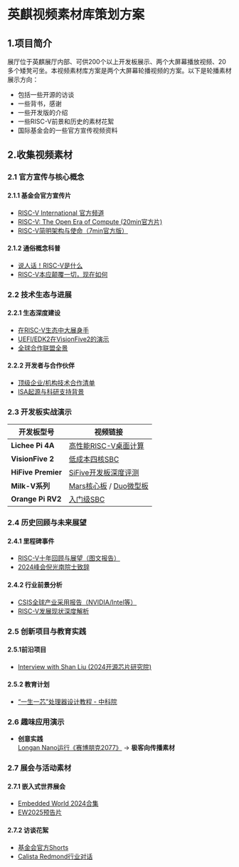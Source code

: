 # 英麒视频素材库策划方案

## 1.项目简介
展厅位于英麒展厅内部、可供200个以上开发板展示、两个大屏幕播放视频、20多个矮凳可坐。本视频素材库方案是两个大屏幕轮播视频的方案。以下是轮播素材展示方向：

- 包括一些开源的访谈  
- 一些背书，感谢  
- 一些开发版的介绍  
- 一些RISC-V前景和历史的素材花絮  
- 国际基金会的一些官方宣传视频资料
## 2.收集视频素材

### 2.1 官方宣传与核心概念
#### 2.1.1 基金会官方宣传片

- [RISC-V International 官方频道](https://www.youtube.com/@RISC-V)
- [RISC-V: The Open Era of Compute (20min官方片)](https://www.youtube.com/watch?v=z0isF18Irb0) 
- [RISC-V简明架构与使命（7min官方版）](https://youtu.be/4N9zZ2R4Byk)

#### 2.1.2 通俗概念科普

- [说人话！RISC-V是什么](https://www.bilibili.com/video/BV1n6421w7o5)
- [RISC-V本应颠覆一切，现在如何](https://www.bilibili.com/video/BV1Nt9dY6EWY)


### 2.2 技术生态与进展

#### 2.2.1 生态深度建设

- [在RISC-V生态中大展身手](https://www.youtube.com/watch?v=SEtyzjGp2_Q)
- [UEFI/EDK2在VisionFive2的演示](https://www.bilibili.com/video/BV1hP411x7Nm)
- [全球合作联盟全景](https://riscv.org/community/alliances/)

#### 2.2.2 开发者与合作伙伴

- [顶级企业/机构技术合作清单](https://riscv.org/developers/partners/)
- [ISA起源与科研支持背景](https://riscv.org/about/)


### 2.3 开发板实战演示

| **开发板型号**          | **视频链接**                                                                                                       |
| ------------------ | -------------------------------------------------------------------------------------------------------------- |
| **Lichee Pi 4A**   | [高性能RISC-V桌面计算](https://www.youtube.com/watch?v=1apoFXZ9ad8)                                                   |
| **VisionFive 2**   | [低成本四核SBC](https://www.youtube.com/watch?v=ykKnc86UtXg)                                                        |
| **HiFive Premier** | [SiFive开发板深度评测](https://www.youtube.com/watch?v=9KTbi8dJjzQ)                                                   |
| **Milk-V系列**       | [Mars核心板](https://www.youtube.com/watch?v=HuU0LbnTbFk) / [Duo微型板](https://www.youtube.com/watch?v=YqUtGk0DHbQ) |
| **Orange Pi RV2**  | [入门级SBC](https://www.youtube.com/watch?v=Mln2j3VxAos)                                                          |

### 2.4 历史回顾与未来展望

#### 2.4.1 里程碑事件

- [RISC-V十年回顾与展望（图文报告）](https://riscv.org/10-years-of-risc-v/)
- [2024峰会倪光南院士致辞](https://www.bilibili.com/video/BV1VGpzemEbD)

#### 2.4.2 行业前景分析

- [CSIS全球产业采用报告（NVIDIA/Intel等）](https://www.csis.org/analysis/sustaining-standards-leadership-united-states-cannot-disengage-risc-v)
- [RISC-V发展现状深度解析](https://www.youtube.com/watch?v=vThTOrV0brk)

### 2.5 创新项目与教育实践

#### 2.5.1前沿项目

- [Interview with Shan Liu (2024开源芯片研究院)](https://www.youtube.com/watch?v=EyZKQP_RmR0)
#### 2.5.2 教育计划

- [“一生一芯”处理器设计教程 - 中科院](https://www.bilibili.com/video/BV11bpjeqEuv)

### 2.6 趣味应用演示

- **创意实践**  
[Longan Nano运行《赛博朋克2077》](https://www.bilibili.com/video/BV1UK411r7nc) → **极客向传播素材**


### 2.7 展会与活动素材

#### 2.7.1 **嵌入式世界展会**

- [Embedded World 2024合集](https://www.youtube.com/playlist?list=PL85jopFZCnbPN2NBjnwPklHIQitR6IXGq)
- [EW2025预告片](https://www.youtube.com/watch?v=HC9L1j9jpj4)

#### 2.7.2 访谈花絮
- [基金会官方Shorts](https://www.youtube.com/shorts/01T2dZpqR3U)
- [Calista Redmond行业对话](https://www.youtube.com/watch?v=RiCRwoQQx5s)